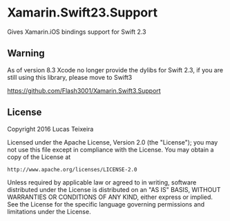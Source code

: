 # Xamarin.Swift23.Support
Gives Xamarin.iOS bindings support for Swift 2.3

<h2>Warning</h2>
As of version 8.3 Xcode no longer provide the dylibs for Swift 2.3, if you are still using this library, please move to Swift3

https://github.com/Flash3001/Xamarin.Swift3.Support 

<h2>License</h2>
Copyright 2016 Lucas Teixeira

Licensed under the Apache License, Version 2.0 (the "License");
you may not use this file except in compliance with the License.
You may obtain a copy of the License at

    http://www.apache.org/licenses/LICENSE-2.0

Unless required by applicable law or agreed to in writing, software
distributed under the License is distributed on an "AS IS" BASIS,
WITHOUT WARRANTIES OR CONDITIONS OF ANY KIND, either express or implied.
See the License for the specific language governing permissions and
limitations under the License.

